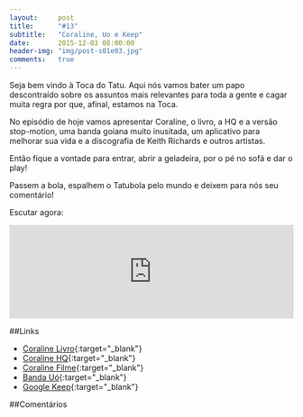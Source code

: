 ```yaml
---
layout:     post
title:      "#13"
subtitle:   "Coraline, Uo e Keep"
date:       2015-12-03 08:00:00
header-img: "img/post-s01e03.jpg"
comments: 	true
---
```


Seja bem vindo à Toca do Tatu. Aqui nós vamos bater um papo descontraído sobre os assuntos mais relevantes para toda a gente e cagar muita regra por que, afinal, estamos na Toca.

No episódio de hoje vamos apresentar Coraline, o livro, a HQ e a versão stop-motion, uma banda goiana muito inusitada, um aplicativo para melhorar sua vida e a discografia de Keith Richards e outros artistas.

Então fique a vontade para entrar, abrir a geladeira, por o pé no sofá e dar o play!

Passem a bola, espalhem o Tatubola pelo mundo e deixem para nós seu comentário!

Escutar agora:

<iframe width="100%" height="166" scrolling="no" frameborder="no" src="https://w.soundcloud.com/player/?url=https%3A//api.soundcloud.com/tracks/235912723&amp;color=ff5500&amp;auto_play=false&amp;hide_related=false&amp;show_comments=true&amp;show_user=true&amp;show_reposts=false"></iframe>

##Links
- [Coraline Livro](http://goo.gl/xJH2Cq){:target="_blank"}
- [Coraline HQ](http://goo.gl/HlGSpH){:target="_blank"}
- [Coraline Filme](https://www.youtube.com/watch?v=LO3n67BQvh0){:target="_blank"}
- [Banda Uó](https://www.youtube.com/user/bandauo){:target="_blank"}
- [Google Keep](https://www.google.com.br/keep/){:target="_blank"}


##Comentários
